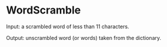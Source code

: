 # WordScramble

Input: a scrambled word of less than 11 characters.

Output: unscrambled word (or words) taken from the dictionary.
